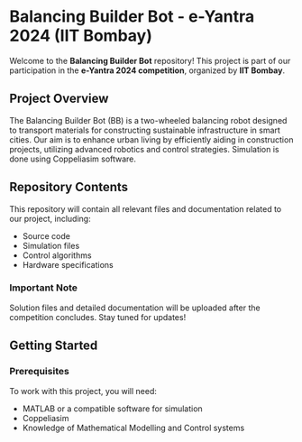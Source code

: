 # Balancing Builder Bot - e-Yantra 2024 (IIT Bombay)

Welcome to the **Balancing Builder Bot** repository! This project is part of our participation in the **e-Yantra 2024 competition**, organized by **IIT Bombay**. 

## Project Overview

The Balancing Builder Bot (BB) is a two-wheeled balancing robot designed to transport materials for constructing sustainable infrastructure in smart cities. Our aim is to enhance urban living by efficiently aiding in construction projects, 
utilizing advanced robotics and control strategies. Simulation is done using Coppeliasim software. 
## Repository Contents

This repository will contain all relevant files and documentation related to our project, including:

- Source code
- Simulation files
- Control algorithms
- Hardware specifications

### Important Note

Solution files and detailed documentation will be uploaded after the competition concludes. Stay tuned for updates!

## Getting Started

### Prerequisites

To work with this project, you will need:

- MATLAB or a compatible software for simulation
- Coppeliasim
- Knowledge of Mathematical Modelling and Control systems
